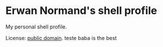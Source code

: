 # Erwan Normand's shell profile

My personal shell profile.

License: [public domain](LICENSE).
teste baba
is the best
